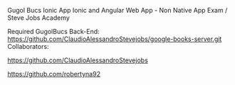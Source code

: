 Gugol Bucs Ionic App
Ionic and Angular Web App - Non Native App Exam / Steve Jobs Academy

Required GugolBucs Back-End: https://github.com/ClaudioAlessandroStevejobs/google-books-server.git
Collaborators:

https://github.com/ClaudioAlessandroStevejobs

https://github.com/robertyna92
